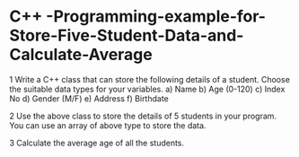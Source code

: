 # C++ -Programming-example-for-Store-Five-Student-Data-and-Calculate-Average

1 Write a C++ class that can store the following details of a student. Choose the suitable data
types for your variables.
a) Name
b) Age (0-120)
c) Index No
d) Gender (M/F)
e) Address
f) Birthdate

2 Use the above class to store the details of 5 students in your program. You can use an array
of above type to store the data.

3 Calculate the average age of all the students.
